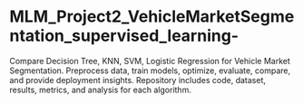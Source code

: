 # MLM_Project2_VehicleMarketSegmentation_supervised_learning-
Compare Decision Tree, KNN, SVM, Logistic Regression for Vehicle Market Segmentation. Preprocess data, train models, optimize, evaluate, compare, and provide deployment insights. Repository includes code, dataset, results, metrics, and analysis for each algorithm.
